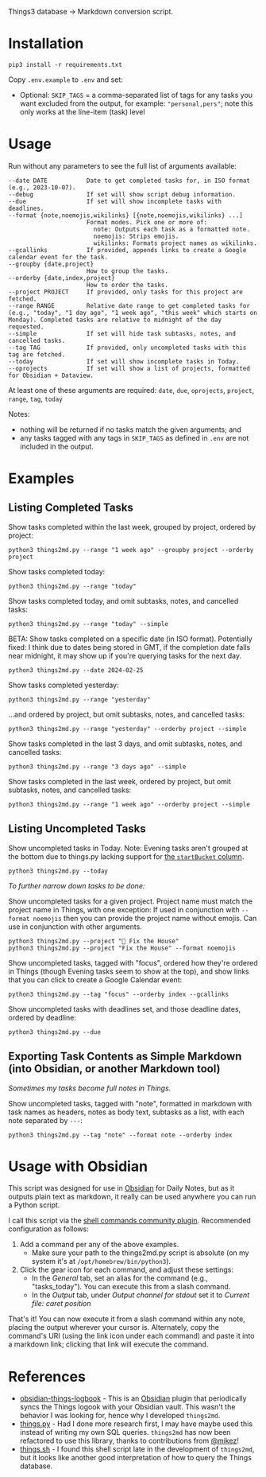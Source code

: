 Things3 database -> Markdown conversion script.

# Installation

`pip3 install -r requirements.txt`

Copy `.env.example` to `.env` and set:

- Optional: `SKIP_TAGS` = a comma-separated list of tags for any tasks you want excluded from the output, for example: `"personal,pers"`; note this only works at the line-item (task) level

# Usage

Run without any parameters to see the full list of arguments available:

```
--date DATE           Date to get completed tasks for, in ISO format (e.g., 2023-10-07).
--debug               If set will show script debug information.
--due                 If set will show incomplete tasks with deadlines.
--format {note,noemojis,wikilinks} [{note,noemojis,wikilinks} ...]
                      Format modes. Pick one or more of:
                        note: Outputs each task as a formatted note.
                        noemojis: Strips emojis.
                        wikilinks: Formats project names as wikilinks.
--gcallinks           If provided, appends links to create a Google calendar event for the task.
--groupby {date,project}
                      How to group the tasks.
--orderby {date,index,project}
                      How to order the tasks.
--project PROJECT     If provided, only tasks for this project are fetched.
--range RANGE         Relative date range to get completed tasks for (e.g., "today", "1 day ago", "1 week ago", "this week" which starts on Monday). Completed tasks are relative to midnight of the day requested.
--simple              If set will hide task subtasks, notes, and cancelled tasks.
--tag TAG             If provided, only uncompleted tasks with this tag are fetched.
--today               If set will show incomplete tasks in Today.
--oprojects           If set will show a list of projects, formatted for Obsidian + Dataview.
```

At least one of these arguments are required: `date`, `due`, `oprojects`, `project`, `range`, `tag`, `today`

Notes:

- nothing will be returned if no tasks match the given arguments; and
- any tasks tagged with any tags in `SKIP_TAGS` as defined in `.env` are not included in the output.

# Examples

## Listing Completed Tasks

Show tasks completed within the last week, grouped by project, ordered by project:
```
python3 things2md.py --range "1 week ago" --groupby project --orderby project
```

Show tasks completed today:
```
python3 things2md.py --range "today"
```

Show tasks completed today, and omit subtasks, notes, and cancelled tasks:
```
python3 things2md.py --range "today" --simple
```

BETA: Show tasks completed on a specific date (in ISO format). Potentially fixed: I think due to dates being stored in GMT, if the completion date falls near midnight, it may show up if you're querying tasks for the next day.
```
python3 things2md.py --date 2024-02-25
```

Show tasks completed yesterday:
```
python3 things2md.py --range "yesterday"
```

...and ordered by project, but omit subtasks, notes, and cancelled tasks:
```
python3 things2md.py --range "yesterday" --orderby project --simple
```

Show tasks completed in the last 3 days, and omit subtasks, notes, and cancelled tasks:
```
python3 things2md.py --range "3 days ago" --simple
```

Show tasks completed in the last week, ordered by project, but omit subtasks, notes, and cancelled tasks:
```
python3 things2md.py --range "1 week ago" --orderby project --simple
```

## Listing Uncompleted Tasks

Show uncompleted tasks in Today. Note: Evening tasks aren't grouped at the bottom due to things.py lacking support for [the `startBucket` column](https://github.com/chrisgurney/things2md/pull/2#issuecomment-1885672010).
```
python3 things2md.py --today
```

_To further narrow down tasks to be done:_

Show uncompleted tasks for a given project. Project name must match the project name in Things, with one exception: If used in conjunction with `--format noemojis` then you can provide the project name without emojis. Can use in conjunction with other arguments.
```
python3 things2md.py --project "🏡 Fix the House"
python3 things2md.py --project "Fix the House" --format noemojis
```

Show uncompleted tasks, tagged with "focus", ordered how they're ordered in Things (though Evening tasks seem to show at the top), and show links that you can click to create a Google Calendar event:
```
python3 things2md.py --tag "focus" --orderby index --gcallinks
```

Show uncompleted tasks with deadlines set, and those deadline dates, ordered by deadline:
```
python3 things2md.py --due
```

## Exporting Task Contents as Simple Markdown (into Obsidian, or another Markdown tool)

_Sometimes my tasks become full notes in Things._

Show uncompleted tasks, tagged with "note", formatted in markdown with task names as headers, notes as body text, subtasks as a list, with each note separated by `---`:
```
python3 things2md.py --tag "note" --format note --orderby index
```

# Usage with Obsidian

This script was designed for use in [Obsidian](https://obsidian.md/) for Daily Notes, but as it outputs plain text as markdown, it really can be used anywhere you can run a Python script.

I call this script via the [shell commands community plugin](https://github.com/Taitava/obsidian-shellcommands). Recommended configuration as follows:

1. Add a command per any of the above examples.
    - Make sure your path to the things2md.py script is absolute (on my system it's at `/opt/homebrew/bin/python3`).
1. Click the gear icon for each command, and adjust these settings:
    - In the _General_ tab, set an alias for the command (e.g., "tasks_today"). You can execute this from a slash command.
    - In the _Output_ tab, under _Output channel for stdout_ set it to _Current file: caret position_

That's it! You can now execute it from a slash command within any note, placing the output wherever your cursor is. Alternately, copy the command's URI (using the link icon under each command) and paste it into a markdown link; clicking that link will execute the command.

# References

- [obsidian-things-logbook](https://github.com/liamcain/obsidian-things-logbook) - This is an [Obsidian](https://obsidian.md/) plugin that periodically syncs the Things logook with your Obsidian vault. This wasn't the behavior I was looking for, hence why I developed `things2md`.
- [things.py](https://github.com/thingsapi/things.py) - Had I done more research first, I may have maybe used this instead of writing my own SQL queries. `things2md` has now been refactored to use this library, thanks to contributions from [@mikez](https://github.com/mikez)!
- [things.sh](https://github.com/AlexanderWillner/things.sh) - I found this shell script late in the development of `things2md`, but it looks like another good interpretation of how to query the Things database.